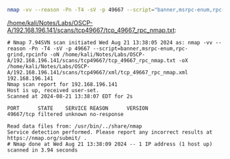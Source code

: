 ```bash
nmap -vv --reason -Pn -T4 -sV -p 49667 --script="banner,msrpc-enum,rpc-grind,rpcinfo" -oN "/home/kali/Notes/Labs/OSCP-A/192.168.196.141/scans/tcp49667/tcp_49667_rpc_nmap.txt" -oX "/home/kali/Notes/Labs/OSCP-A/192.168.196.141/scans/tcp49667/xml/tcp_49667_rpc_nmap.xml" 192.168.196.141
```

[/home/kali/Notes/Labs/OSCP-A/192.168.196.141/scans/tcp49667/tcp_49667_rpc_nmap.txt](file:///home/kali/Notes/Labs/OSCP-A/192.168.196.141/scans/tcp49667/tcp_49667_rpc_nmap.txt):

```
# Nmap 7.94SVN scan initiated Wed Aug 21 13:38:05 2024 as: nmap -vv --reason -Pn -T4 -sV -p 49667 --script=banner,msrpc-enum,rpc-grind,rpcinfo -oN /home/kali/Notes/Labs/OSCP-A/192.168.196.141/scans/tcp49667/tcp_49667_rpc_nmap.txt -oX /home/kali/Notes/Labs/OSCP-A/192.168.196.141/scans/tcp49667/xml/tcp_49667_rpc_nmap.xml 192.168.196.141
Nmap scan report for 192.168.196.141
Host is up, received user-set.
Scanned at 2024-08-21 13:38:07 EDT for 2s

PORT      STATE    SERVICE REASON      VERSION
49667/tcp filtered unknown no-response

Read data files from: /usr/bin/../share/nmap
Service detection performed. Please report any incorrect results at https://nmap.org/submit/ .
# Nmap done at Wed Aug 21 13:38:09 2024 -- 1 IP address (1 host up) scanned in 3.94 seconds

```
